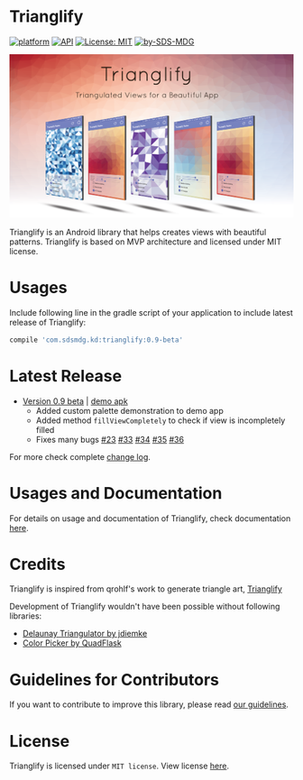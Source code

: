 ﻿<!--  

<br> 
<br> 
<div align="center"><img src="resources/trianglify-logo-with-text-close-fit.png" data-canonical-src="trianglify-logo-180.png" width="154" height="154" /></div>
<br> 
<br>

-->

# Trianglify

<!-- [![Build Status](https://travis-ci.com/sdsmdg/trianglify.svg?token=tRURwj39jsSs5JWUTxs6&branch=develop)](https://travis-ci.com/sdsmdg/trianglify) -->
[![platform](https://img.shields.io/badge/platform-Android-yellow.svg)](https://www.android.com)
[![API](https://img.shields.io/badge/API-16%2B-brightgreen.svg?style=flat)](https://android-arsenal.com/api?level=16s)
[![License: MIT](https://img.shields.io/badge/License-MIT-yellow.svg)](https://opensource.org/licenses/MIT)
[![by-SDS-MDG](https://img.shields.io/badge/by-SDS%2C%20MDG-blue.svg)](https://mdg.sdslabs.co)

<img src="resources/splash.png" data-canonical-src="resources/default_pattern_explained.jpg"/>

Trianglify is an Android library that helps creates views with beautiful patterns. Trianglify is based on MVP architecture and licensed under MIT license.

# Usages

Include following line in the gradle script of your application to include latest release of Trianglify:
```gradle
compile 'com.sdsmdg.kd:trianglify:0.9-beta'
```

# Latest Release
* [Version 0.9 beta](https://bintray.com/suyashmahar/trianglify/trianglify/0.9-beta)
 | [demo apk](https://drive.google.com/open?id=0Bz_2jvdEtUlrWEpxQ2Y2RnJGc1U)
    * Added custom palette demonstration to demo app
    * Added method `fillViewCompletely` to check if view is incompletely filled 
    * Fixes many bugs [#23](https://github.com/sdsmdg/trianglify/issues/23) [#33](https://github.com/sdsmdg/trianglify/issues/33) [#34](https://github.com/sdsmdg/trianglify/issues/34) [#35](https://github.com/sdsmdg/trianglify/issues/35) [#36](https://github.com/sdsmdg/trianglify/issues/36)

For more check complete [change log](/CHANGELOG.md).  

# Usages and Documentation
For details on usage and documentation of Trianglify, check documentation [here](DOCUMENTATION.md).

# Credits
Trianglify is inspired from qrohlf's work to generate triangle art, [Trianglify](https://github.com/qrohlf/trianglify)  

Development of Trianglify wouldn't have been possible without following libraries:
* [Delaunay Triangulator by jdiemke](https://github.com/jdiemke/delaunay-triangulator)
* [Color Picker by QuadFlask](https://github.com/QuadFlask/colorpicker)


# Guidelines for Contributors
If you want to contribute to improve this library, please read [our guidelines](CONTRIBUTING.md).

# License
Trianglify is licensed under `MIT license`. View license [here](LICENSE.md).
